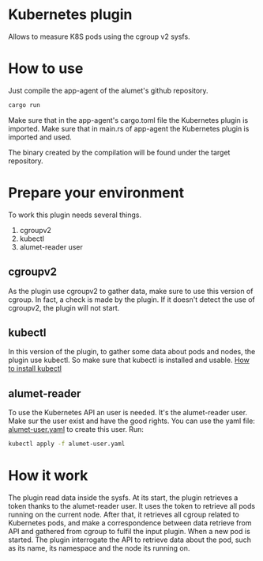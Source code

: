 # Kubernetes plugin

Allows to measure K8S pods using the cgroup v2 sysfs.

# How to use

Just compile the app-agent of the alumet's github repository.

```bash
cargo run
```

Make sure that in the app-agent's cargo.toml file the Kubernetes plugin is imported.
Make sure that in main.rs of app-agent the Kubernetes plugin is imported and used.

The binary created by the compilation will be found under the target repository.

# Prepare your environment

To work this plugin needs several things.

1. cgroupv2
2. kubectl
3. alumet-reader user

## cgroupv2

As the plugin use cgroupv2 to gather data, make sure to use this version of cgroup. In fact, a check is made by the plugin.
If it doesn't detect the use of cgroupv2, the plugin will not start.

## kubectl

In this version of the plugin, to gather some data about pods and nodes, the plugin use kubectl. So make sure that kubectl is installed and usable.
[How to install kubectl](https://kubernetes.io/docs/tasks/tools/install-kubectl-linux/)

## alumet-reader

To use the Kubernetes API an user is needed. It's the alumet-reader user. Make sur the user exist and have the good rights.
You can use the yaml file: [alumet-user.yaml](./alumet-user.yaml) to create this user.
Run:

```bash
kubectl apply -f alumet-user.yaml
```

# How it work

The plugin read data inside the sysfs. At its start, the plugin retrieves a token thanks to the alumet-reader user. It uses the token to retrieve all pods running on the current node.
After that, it retrieves all cgroup related to Kubernetes pods, and make a correspondence between data retrieve from API and gathered from cgroup to fulfil the input plugin.
When a new pod is started. The plugin interrogate the API to retrieve data about the pod, such as its name, its namespace and the node its running on.
